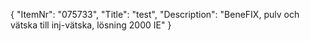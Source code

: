 {
  "ItemNr": "075733",
  "Title": "test",
  "Description": "BeneFIX, pulv och vätska till inj-vätska, lösning 2000 IE"
}